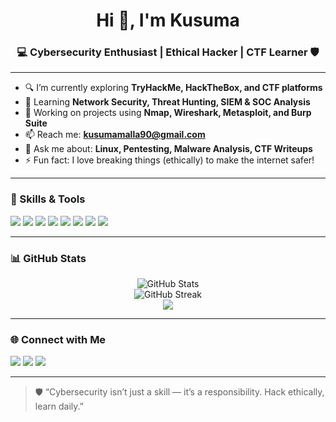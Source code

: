 <h1 align="center">Hi 👋, I'm Kusuma</h1>
<h3 align="center">💻 Cybersecurity Enthusiast | Ethical Hacker | CTF Learner 🛡️</h3>

---

- 🔍 I’m currently exploring **TryHackMe, HackTheBox, and CTF platforms**
- 🌱 Learning **Network Security, Threat Hunting, SIEM & SOC Analysis**
- 🧪 Working on projects using **Nmap, Wireshark, Metasploit, and Burp Suite**
- 📫 Reach me: **kusumamalla90@gmail.com**
- 💬 Ask me about: **Linux, Pentesting, Malware Analysis, CTF Writeups**
- ⚡ Fun fact: I love breaking things (ethically) to make the internet safer!

---

### 🧰 Skills & Tools
<p>
  <img src="https://img.shields.io/badge/Linux-772953?style=for-the-badge&logo=linux&logoColor=white"/>
  <img src="https://img.shields.io/badge/Python-3670A0?style=for-the-badge&logo=python&logoColor=ffdd54"/>
  <img src="https://img.shields.io/badge/Bash-121011?style=for-the-badge&logo=gnu-bash&logoColor=white"/>
  <img src="https://img.shields.io/badge/Nmap-4F5D95?style=for-the-badge&logo=nmap&logoColor=white"/>
  <img src="https://img.shields.io/badge/Wireshark-1679A7?style=for-the-badge&logo=wireshark&logoColor=white"/>
  <img src="https://img.shields.io/badge/BurpSuite-FCA121?style=for-the-badge&logo=burpsuite&logoColor=black"/>
  <img src="https://img.shields.io/badge/TryHackMe-212C42?style=for-the-badge&logo=tryhackme&logoColor=white"/>
  <img src="https://img.shields.io/badge/Kali_Linux-557C94?style=for-the-badge&logo=kalilinux&logoColor=white"/>
</p>

---

### 📊 GitHub Stats
<p align="center">
  <img src="https://github-readme-stats.vercel.app/api?username=kusumamalla90&show_icons=true&theme=radical" alt="GitHub Stats"/>
  <br/>
  <img src="https://github-readme-streak-stats.herokuapp.com/?user=kusumamalla90&theme=radical" alt="GitHub Streak"/>
  <br/>
  <img src="https://github-readme-stats.vercel.app/api/top-langs/?username=kusumamalla90&layout=compact&theme=radical"/>
</p>

---

### 🌐 Connect with Me
<p>
  <a href="mailto:kusumamalla90@gmail.com"><img src="https://img.shields.io/badge/Email-D14836?style=for-the-badge&logo=gmail&logoColor=white"/></a>
  <a href="https://www.linkedin.com/in/kusuma" target="_blank"><img src="https://img.shields.io/badge/LinkedIn-0A66C2?style=for-the-badge&logo=linkedin&logoColor=white"/></a>
  <a href="https://tryhackme.com/p/kusumamalla90" target="_blank"><img src="https://img.shields.io/badge/TryHackMe-red?style=for-the-badge&logo=tryhackme&logoColor=white"/></a>
</p>

---

> 🛡️ “Cybersecurity isn’t just a skill — it’s a responsibility. Hack ethically, learn daily.”  

